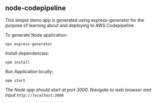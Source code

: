 ## node-codepipeline

This simple demo app is generated using express-generator for the purpose of learning about and deploying to AWS Codepipeline

To generate Node application:

    npx express-generator
    
Install dependencies:

    npm install
    
Run Application locally:

    npm start
    
_The Node app should start at port 3000. Navigate to web browser and input `http://localhost:3000`_
